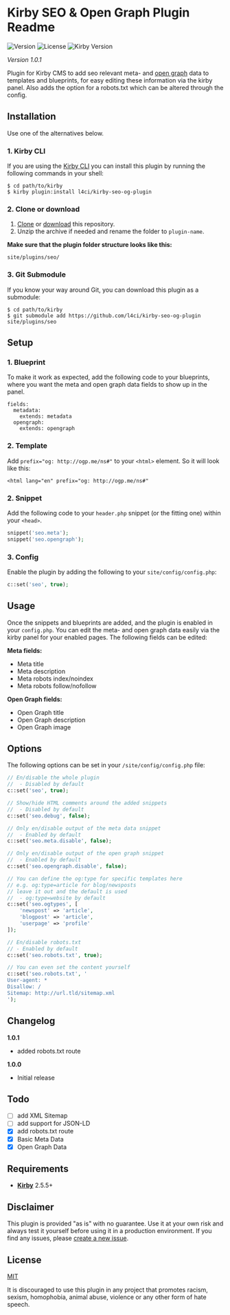 # Kirby SEO & Open Graph Plugin Readme

![Version](https://img.shields.io/badge/version-1.0.1-green.svg) ![License](https://img.shields.io/badge/license-MIT-green.svg) ![Kirby Version](https://img.shields.io/badge/Kirby-2.5.5%2B-red.svg)

*Version 1.0.1*

Plugin for Kirby CMS to add seo relevant meta- and [open graph](http://ogp.me/) data to templates and blueprints, for easy editing these information via the kirby panel. Also adds the option for a robots.txt which can be altered through the config.

## Installation

Use one of the alternatives below.

### 1. Kirby CLI

If you are using the [Kirby CLI](https://github.com/getkirby/cli) you can install this plugin by running the following commands in your shell:

```
$ cd path/to/kirby
$ kirby plugin:install l4ci/kirby-seo-og-plugin
```

### 2. Clone or download

1. [Clone](https://github.com/l4ci/kirby-seo-og-plugin.git) or [download](https://github.com/l4ci/kirby-seo-og-plugin/archive/master.zip)  this repository.
2. Unzip the archive if needed and rename the folder to `plugin-name`.

**Make sure that the plugin folder structure looks like this:**

```
site/plugins/seo/
```

### 3. Git Submodule

If you know your way around Git, you can download this plugin as a submodule:

```
$ cd path/to/kirby
$ git submodule add https://github.com/l4ci/kirby-seo-og-plugin site/plugins/seo
```

## Setup

### 1. Blueprint

To make it work as expected, add the following code to your blueprints, where you want the meta and open graph data fields to show up in the panel.

```
fields:
  metadata:
    extends: metadata
  opengraph:
    extends: opengraph
```

### 2. Template

Add  `prefix="og: http://ogp.me/ns#"` to your `<html>` element. So it will look like this:

```
<html lang="en" prefix="og: http://ogp.me/ns#"
```

### 2. Snippet

Add the following code to your `header.php` snippet (or the fitting one) within your `<head>`.

```php
snippet('seo.meta');
snippet('seo.opengraph');
```


### 3. Config

Enable the plugin by adding the following to your `site/config/config.php`:

```php
c::set('seo', true);
```

## Usage

Once the snippets and blueprints are added, and the plugin is enabled in your `config.php`. You can edit the meta- and open graph data easily via the kirby panel for your enabled pages. The following fields can be edited:

**Meta fields:**

- Meta title
- Meta description
- Meta robots index/noindex
- Meta robots follow/nofollow

**Open Graph fields:**
- Open Graph title
- Open Graph description
- Open Graph image


## Options

The following options can be set in your `/site/config/config.php` file:

```php
// En/disable the whole plugin
//  - Disabled by default
c::set('seo', true);

// Show/hide HTML comments around the added snippets
//  - Disabled by default
c::set('seo.debug', false);

// Only en/disable output of the meta data snippet
//  - Enabled by default
c::set('seo.meta.disable', false);

// Only en/disable output of the open graph snippet
//  - Enabled by default
c::set('seo.opengraph.disable', false);

// You can define the og:type for specific templates here
// e.g. og:type=article for blog/newsposts
// leave it out and the default is used
//  - og:type=website by default
c::set('seo.ogtypes', [
    'newspost' => 'article',
    'blogpost' => 'article',
    'userpage' => 'profile'
]);

// En/disable robots.txt
// - Enabled by default
c::set('seo.robots.txt', true);

// You can even set the content yourself
c::set('seo.robots.txt', '
User-agent: *
Disallow: /
Sitemap: http://url.tld/sitemap.xml
');
```


## Changelog

**1.0.1**

- added robots.txt route

**1.0.0**

- Initial release

## Todo

- [ ] add XML Sitemap
- [ ] add support for JSON-LD 
- [x] add robots.txt route
- [x] Basic Meta Data
- [x] Open Graph Data

## Requirements

- [**Kirby**](https://getkirby.com/) 2.5.5+

## Disclaimer

This plugin is provided "as is" with no guarantee. Use it at your own risk and always test it yourself before using it in a production environment. If you find any issues, please [create a new issue](https://github.com/l4ci/kirby-seo-og-plugin/issues/new).

## License

[MIT](https://opensource.org/licenses/MIT)

It is discouraged to use this plugin in any project that promotes racism, sexism, homophobia, animal abuse, violence or any other form of hate speech.
